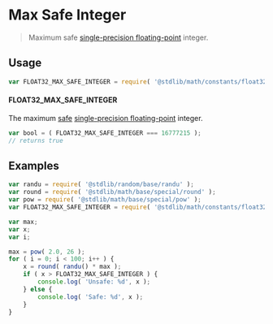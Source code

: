 # Max Safe Integer

> Maximum safe [single-precision floating-point][ieee754] integer.

<section class="usage">

## Usage

```javascript
var FLOAT32_MAX_SAFE_INTEGER = require( '@stdlib/math/constants/float32-max-safe-integer' );
```

#### FLOAT32_MAX_SAFE_INTEGER

The maximum [safe][safe-integers] [single-precision floating-point][ieee754] integer.

```javascript
var bool = ( FLOAT32_MAX_SAFE_INTEGER === 16777215 );
// returns true
```

</section>

<!-- /.usage -->

<section class="examples">

## Examples

```javascript
var randu = require( '@stdlib/random/base/randu' );
var round = require( '@stdlib/math/base/special/round' );
var pow = require( '@stdlib/math/base/special/pow' );
var FLOAT32_MAX_SAFE_INTEGER = require( '@stdlib/math/constants/float32-max-safe-integer' );

var max;
var x;
var i;

max = pow( 2.0, 26 );
for ( i = 0; i < 100; i++ ) {
    x = round( randu() * max );
    if ( x > FLOAT32_MAX_SAFE_INTEGER ) {
        console.log( 'Unsafe: %d', x );
    } else {
        console.log( 'Safe: %d', x );
    }
}
```

</section>

<!-- /.examples -->

<section class="links">

[safe-integers]: http://www.2ality.com/2013/10/safe-integers.html

[ieee754]: https://en.wikipedia.org/wiki/IEEE_754-1985

</section>

<!-- /.links -->
